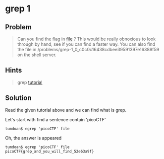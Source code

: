# grep 1

## Problem

>Can you find the flag in [file](https://2018shell.picoctf.com/static/805ac70722810caa0b1c02bc88ef68d8/file) ? This would be really obnoxious to look through by hand, see if you can find a faster way. You can also find the file in /problems/grep-1_0_c0c0c16438cdbee39591397e16389f59 on the shell server.

## Hints

>grep [tutorial](https://ryanstutorials.net/linuxtutorial/grep.php)

## Solution

Read the given tutorial above and we can find what is grep.

Let's start with find a sentence contain 'picoCTF'

```
tumdoan$ egrep 'picoCTF' file
```

Oh, the answer is appeared

```
tumdoan$ egrep 'picoCTF' file
picoCTF{grep_and_you_will_find_52e63a9f}
```
